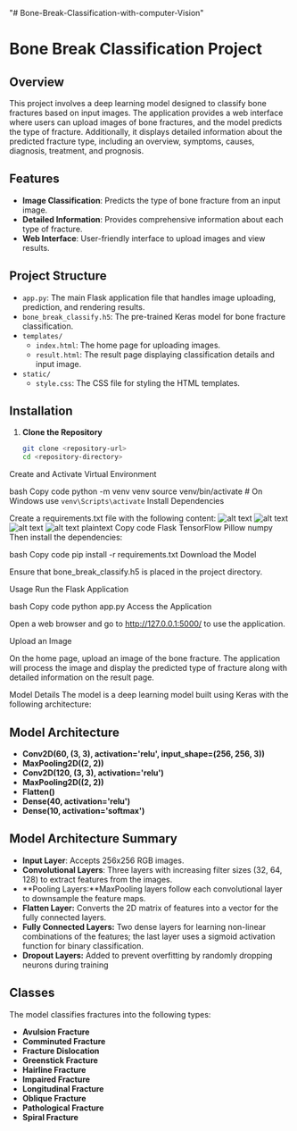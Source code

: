 "# Bone-Break-Classification-with-computer-Vision" 
# Bone Break Classification Project

## Overview

This project involves a deep learning model designed to classify bone fractures based on input images. The application provides a web interface where users can upload images of bone fractures, and the model predicts the type of fracture. Additionally, it displays detailed information about the predicted fracture type, including an overview, symptoms, causes, diagnosis, treatment, and prognosis.

## Features

- **Image Classification**: Predicts the type of bone fracture from an input image.
- **Detailed Information**: Provides comprehensive information about each type of fracture.
- **Web Interface**: User-friendly interface to upload images and view results.

## Project Structure

- `app.py`: The main Flask application file that handles image uploading, prediction, and rendering results.
- `bone_break_classify.h5`: The pre-trained Keras model for bone fracture classification.
- `templates/`
  - `index.html`: The home page for uploading images.
  - `result.html`: The result page displaying classification details and input image.
- `static/`
  - `style.css`: The CSS file for styling the HTML templates.

## Installation

1. **Clone the Repository**

   ```bash
   git clone <repository-url>
   cd <repository-directory>
Create and Activate Virtual Environment

bash
Copy code
python -m venv venv
source venv/bin/activate  # On Windows use `venv\Scripts\activate`
Install Dependencies

Create a requirements.txt file with the following content:
![alt text](static\image.png)
![alt text](static\image-1.png)
![alt text](static\image-2.png)
![alt text](static\image-3.png)
plaintext
Copy code
Flask
TensorFlow
Pillow
numpy
Then install the dependencies:

bash
Copy code
pip install -r requirements.txt
Download the Model

Ensure that bone_break_classify.h5 is placed in the project directory.

Usage
Run the Flask Application

bash
Copy code
python app.py
Access the Application

Open a web browser and go to http://127.0.0.1:5000/ to use the application.

Upload an Image

On the home page, upload an image of the bone fracture. The application will process the image and display the predicted type of fracture along with detailed information on the result page.

Model Details
The model is a deep learning model built using Keras with the following architecture:


## Model Architecture
- **Conv2D(60, (3, 3), activation='relu', input_shape=(256, 256, 3))**
- **MaxPooling2D((2, 2))**
- **Conv2D(120, (3, 3), activation='relu')**
- **MaxPooling2D((2, 2))**
- **Flatten()**
- **Dense(40, activation='relu')**
- **Dense(10, activation='softmax')**
## Model Architecture Summary
- **Input Layer**: Accepts 256x256 RGB images.
- **Convolutional Layers**: Three layers with increasing filter sizes (32, 64, 128) to extract features from the images.
- **Pooling Layers:**MaxPooling layers follow each convolutional layer to downsample the feature maps.
- **Flatten Layer:** Converts the 2D matrix of features into a vector for the fully connected layers.
- **Fully Connected Layers:** Two dense layers for learning non-linear combinations of the features; the last layer uses a sigmoid activation function for binary classification.
- **Dropout Layers:** Added to prevent overfitting by randomly dropping neurons during training
## Classes
The model classifies fractures into the following types:

- **Avulsion Fracture**
- **Comminuted Fracture**
- **Fracture Dislocation**
- **Greenstick Fracture**
- **Hairline Fracture**
- **Impaired Fracture**
- **Longitudinal Fracture**
- **Oblique Fracture**
- **Pathological Fracture**
- **Spiral Fracture**

